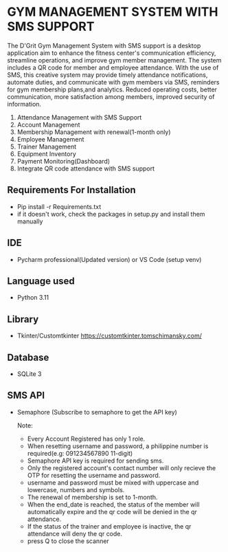 # GYM MANAGEMENT SYSTEM WITH SMS SUPPORT

The D'Grit Gym Management System with SMS support is a desktop application aim to enhance the fitness center's communication efficiency,
streamline operations, and improve gym member management. The system includes a QR code for  member and employee attendance. With the use of SMS,
this creative system may provide timely attendance notifications, automate duties, and communicate with gym members via SMS, reminders for gym membership
plans,and analytics. Reduced operating costs, better communication, more satisfaction among members, improved security of information.

1. Attendance Management with SMS Support
2. Account Management
3. Membership Management with renewal(1-month only)
4. Employee Management
5. Trainer Management
6. Equipment Inventory
7. Payment Monitoring(Dashboard)
8. Integrate QR code attendance with SMS support

## Requirements For Installation

- Pip install -r Requirements.txt
- if it doesn't work, check the packages in setup.py and install them manually

## IDE

- Pycharm professional(Updated version) or VS Code (setup venv)

## Language used

- Python 3.11

## Library

- Tkinter/Customtkinter <https://customtkinter.tomschimansky.com/>

## Database

- SQLite 3

## SMS API

- Semaphore (Subscribe to semaphore to get the API key)

  Note:
  - Every Account Registered has only 1 role.
  - When resetting username and password, a philippine number is required(e.g: 091234567890 11-digit)
  - Semaphore API key is required for sending sms.
  - Only the registered account's contact number will only recieve the OTP for resetting the username and password.
  - username and password must be mixed with uppercase and lowercase, numbers and symbols.
  - The renewal of membership is set to 1-month.
  - When the end_date is reached, the status of the member will automatically expire and the qr code will be denied in the qr attendance.
  - If the status of the trainer and employee is inactive, the qr attendance will deny the qr code.
  - press Q to close the scanner
